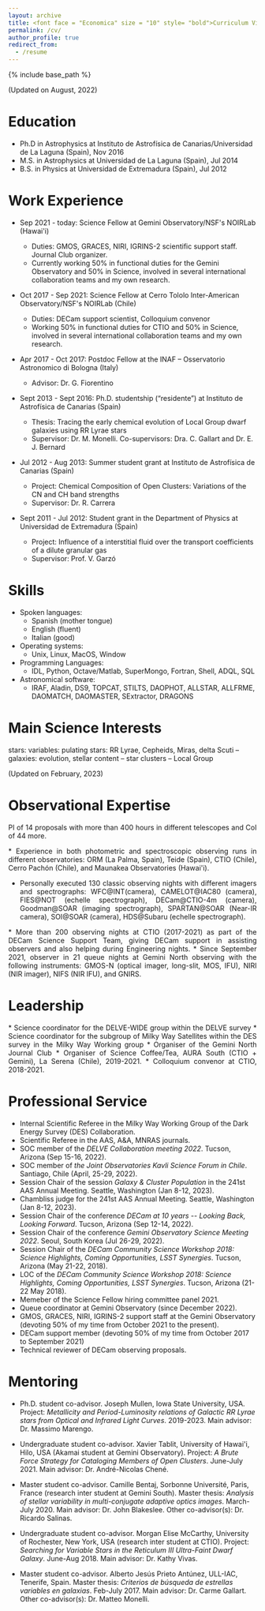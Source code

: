 ```yaml
---
layout: archive
title: <font face = "Economica" size = "10" style= "bold">Curriculum Vitae</font>
permalink: /cv/
author_profile: true
redirect_from:
  - /resume
---
```


{% include base_path %}

(Updated on August, 2022)

Education
======
* Ph.D in Astrophysics at Instituto de Astrofísica de Canarias/Universidad de La Laguna (Spain), Nov 2016
* M.S. in Astrophysics at Universidad de La Laguna (Spain), Jul 2014
* B.S. in Physics at Universidad de Extremadura (Spain), Jul 2012


Work Experience
======
* Sep 2021 - today: Science Fellow at Gemini Observatory/NSF's NOIRLab (Hawai'i)
  * Duties: GMOS, GRACES, NIRI, IGRINS-2 scientific support staff. Journal Club organizer.
  * Currently working 50% in functional duties for the Gemini Observatory and 50% in Science, involved in several international collaboration teams and my own research.


* Oct 2017 - Sep 2021: Science Fellow at Cerro Tololo Inter-American Observatory/NSF's NOIRLab (Chile)
  * Duties: DECam support scientist, Colloquium convenor
  * Working 50% in functional duties for CTIO and 50% in Science, involved in several international collaboration teams and my own research.

  
* Apr 2017 - Oct 2017: Postdoc Fellow at the INAF – Osservatorio Astronomico di Bologna (Italy)
  * Advisor: Dr. G. Fiorentino

* Sept 2013 - Sept 2016: Ph.D. studentship (“residente”) at Instituto de Astrofísica de Canarias (Spain)
  * Thesis: Tracing the early chemical evolution of Local Group dwarf galaxies using RR Lyrae stars 
  * Supervisor: Dr. M. Monelli. Co-supervisors: Dra. C. Gallart and Dr. E. J. Bernard

* Jul 2012 - Aug 2013: Summer student grant at Instituto de Astrofísica de Canarias (Spain)
  * Project: Chemical Composition of Open Clusters: Variations of the CN and CH band strengths 
  * Supervisor: Dr. R. Carrera
  
* Sept 2011 - Jul 2012: Student grant in the Department of Physics at Universidad de Extremadura (Spain) 
  * Project: Influence of a interstitial fluid over the transport coefficients of a dilute granular gas 
  * Supervisor: Prof. V. Garzó


Skills
======
* Spoken languages: 
  * Spanish (mother tongue)
  * English (fluent)
  * Italian (good)
* Operating systems:
  * Unix, Linux, MacOS, Window 
* Programming Languages:
  * IDL, Python, Octave/Matlab, SuperMongo, Fortran, Shell, ADQL, SQL
* Astronomical software:
  * IRAF, Aladin, DS9, TOPCAT, STILTS, DAOPHOT, ALLSTAR, ALLFRME, DAOMATCH, DAOMASTER, SExtractor, DRAGONS


Main Science Interests
=======================
stars: variables: pulating stars: RR Lyrae, Cepheids, Miras, delta Scuti – galaxies: evolution, stellar content – star clusters – Local Group

<!--
Publications
======
See all my publications <a href="https://ui.adsabs.harvard.edu/search/q=%20%20author%3A%22Mart%C3%ADnez-V%C3%A1zquez%2C%20C.%20E.%22&sort=date%20desc%2C%20bibcode%20desc&p_=0" style="color:magenta">here (ads)</a>:
<a href="https://ui.adsabs.harvard.edu/search/filter_property_fq_property=AND&filter_property_fq_property=property%3A%22refereed%22&fq=%7B!type%3Daqp%20v%3D%24fq_property%7D&fq_property=(property%3A%22refereed%22)&q=%20%20author%3A%22Mart%C3%ADnez-V%C3%A1zquez%2C%20C.%20E.%22&sort=date%20desc%2C%20bibcode%20desc&p_=0" style="color:blue">refereed</a>
and <a href="https://ui.adsabs.harvard.edu/search/filter_property_fq_property=AND&filter_property_fq_property=property%3A%22notrefereed%22&fq=%7B!type%3Daqp%20v%3D%24fq_property%7D&fq_property=(property%3A%22notrefereed%22)&q=%20%20author%3A%22Mart%C3%ADnez-V%C3%A1zquez%2C%20C.%20E.%22&sort=date%20desc%2C%20bibcode%20desc&p_=0" style="color:blue">non-refereed</a>.
<!-- <img src="https://ui.adsabs.harvard.edu/styles/img/transparent_logo.svg" alt="ads" width="50"/> --> 
<!--
First author publications:
----------------------------
  <ul>{% for post in site.publications %}
    {% include archive-single-cv.html %}
  {% endfor %}</ul>
 --> 
<!--
Talks and Seminars
======
Contributed Talks and Seminars  
---------------------
  <ul>{% for post in site.talks %}
    {% include archive-single-talk-cv.html %}
  {% endfor %}</ul>
Meetings Organization 
---------------------
* Member of the Local Organizing Committee of the meeting *DECam Community Science Workshop 2018: Science Highlights, Coming Opportunities, LSST Synergies* 
  held in Tucson (Arizona) in 21-22 May 2018 
Listener
--------
* *ESO Conference: H0, Assessing Uncertainties in Hubble’s Constant Across the Universe*, 22-26 June 2020, Online
* *Workshop Data Science ULS: Introducción Práctica a Herramientas Computacionales para Ciencias Intensivas en Datos*, 4-6 Dec 2017, La Serena (Chile) 
* *Workshop ADONI 2017: The Adaptive Optics in Astronomy in Italy*, 10-12 Apr 2017, Padova (Italy)
-->

(Updated on February, 2023)

Observational Expertise
=======================
<!---
<div style="text-align: justify">
My main scientific interest –the study of variable stellar populations– requires a multi-epoch and multi-band photometry. I have therefore gained an extensive experience proposing, preparing, and executing observations with different instruments and telescopes. I am particularly interested on time domain Astronomy.
<p></p>
</div>
-->

<div style="text-align: justify">
PI of 14 proposals with more than 400 hours in different telescopes and CoI of 44 more.
<p></p>
</div>
  
<div style="text-align: justify">
* Experience in both photometric and spectroscopic observing runs in different observatories: ORM (La Palma, Spain), Teide (Spain), CTIO (Chile), Cerro Pachón (Chile), and Maunakea Observatories (Hawai'i). 

* Personally executed 130 classic observing nights with different imagers and spectrographs: WFC@INT(camera), CAMELOT@IAC80 (camera), FIES@NOT (echelle spectrograph),  DECam@CTIO-4m (camera), Goodman@SOAR (imaging spectrograph), SPARTAN@SOAR (Near-IR camera), SOI@SOAR (camera), HDS@Subaru (echelle spectrograph).
<p></p>
</div>
  
<div style="text-align: justify">
* More than 200 observing nights at CTIO (2017-2021) as part of the DECam Science Support Team, giving DECam support in assisting observers and also helping during Engineering nights. 
* Since September 2021, observer in 21 queue nights at Gemini North observing with the following instruments: GMOS-N (optical imager, long-slit, MOS, IFU), NIRI (NIR imager), NIFS (NIR IFU), and GNIRS.
<p></p>
</div>
 

Leadership
===========
  
<div style="text-align: justify">
* Science coordinator for the DELVE-WIDE group within the DELVE survey
* Science coordinator for the subgroup of Milky Way Satellites within the DES survey in the Milky Way Working group
* Organiser of the Gemini North Journal Club
* Organiser of Science Coffee/Tea, AURA South (CTIO + Gemini), La Serena (Chile), 2019-2021.
* Colloquium convenor at CTIO, 2018-2021.
<p></p>
</div>


Professional Service
=====================

* Internal Scientific Referee in the Milky Way Working Group of the Dark Energy Survey (DES) Collaboration. 
* Scientific Referee in the AAS, A&A, MNRAS journals.
* SOC member of the *DELVE Collaboration meeting 2022*. Tucson, Arizona (Sep 15-16, 2022).
* SOC member of *the Joint Observatories Kavli Science Forum in Chile*. Santiago, Chile (April, 25-29, 2022).
* Session Chair of the session *Galaxy \& Cluster Population* in the 241st AAS Annual Meeting. Seattle, Washington (Jan 8-12, 2023).
* Chambliss judge for the 241st AAS Annual Meeting. Seattle, Washington (Jan 8-12, 2023).
* Session Chair of the conference *DECam at 10 years -- Looking Back, Looking Forward*. Tucson, Arizona (Sep 12-14, 2022).
* Session Chair of the conference *Gemini Observatory Science Meeting 2022*. Seoul, South Korea (Jul 26-29, 2022).
* Session Chair of the *DECam Community Science Workshop 2018: Science Highlights, Coming Opportunities, LSST Synergies*. Tucson, Arizona (May 21-22, 2018).
* LOC of the *DECam Community Science Workshop 2018: Science Highlights, Coming Opportunities, LSST Synergies*. Tucson, Arizona (21-22 May 2018).
* Memeber of the Science Fellow hiring committee panel 2021.
* Queue coordinator at Gemini Observatory (since December 2022).
* GMOS, GRACES, NIRI, IGRINS-2 support staff at the Gemini Observatory (devoting 50\% of my time from October 2021 to the present).
* DECam support member (devoting 50\% of my time from October 2017 to September 2021)
* Technical reviewer of DECam observing proposals.


Mentoring 
=========

* Ph.D. student co-advisor. Joseph Mullen, Iowa State University, USA. Project: *Metallicity and Period-Luminosity relations of Galactic RR Lyrae stars from Optical and Infrared Light Curves*. 2019-2023. Main advisor: Dr. Massimo Marengo.

* Undergraduate student co-advisor. Xavier Tablit, University of Hawai'i, Hilo, USA (Akamai student at Gemini Observatory). Project: *A Brute Force Strategy for Cataloging Members of Open Clusters*. June-July 2021. Main advisor: Dr. André-Nicolas Chené.

* Master student co-advisor. Camille Bentaj, Sorbonne Université, Paris, France (research inter student at Gemini South). Master thesis: *Analysis of stellar variability in multi-conjugate adaptive optics images*. March-July 2020. Main advisor: Dr. John Blakeslee. Other co-advisor(s): Dr. Ricardo Salinas.

* Undergraduate student co-advisor. Morgan Elise McCarthy, University of Rochester, New York, USA (research inter student at CTIO). Project: *Searching for Variable Stars in the Reticulum III Ultra-Faint Dwarf Galaxy*. June-Aug 2018. Main advisor: Dr. Kathy Vivas.

* Master student co-advisor. Alberto Jesús Prieto Antúnez, ULL-IAC, Tenerife, Spain. Master thesis: *Criterios de búsqueda de estrellas variables en galaxias*. Feb-July 2017. Main advisor: Dr. Carme Gallart. Other co-advisor(s): Dr. Matteo Monelli.

